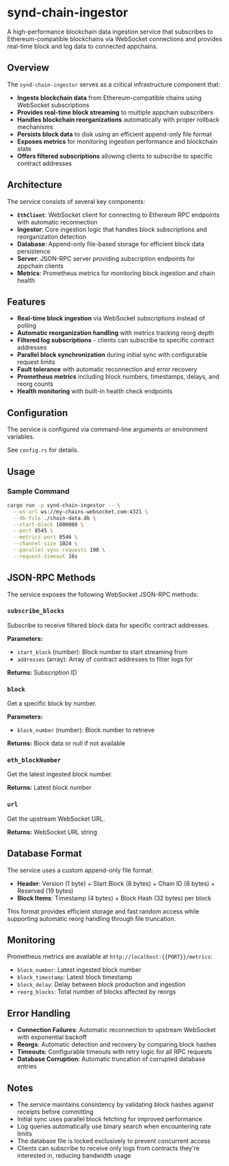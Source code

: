# synd-chain-ingestor

A high-performance blockchain data ingestion service that subscribes to Ethereum-compatible blockchains via WebSocket connections and provides real-time block and log data to connected appchains.

## Overview

The `synd-chain-ingestor` serves as a critical infrastructure component that:

- **Ingests blockchain data** from Ethereum-compatible chains using WebSocket subscriptions
- **Provides real-time block streaming** to multiple appchain subscribers
- **Handles blockchain reorganizations** automatically with proper rollback mechanisms
- **Persists block data** to disk using an efficient append-only file format
- **Exposes metrics** for monitoring ingestion performance and blockchain state
- **Offers filtered subscriptions** allowing clients to subscribe to specific contract addresses

## Architecture

The service consists of several key components:

- **`EthClient`**: WebSocket client for connecting to Ethereum RPC endpoints with automatic reconnection
- **Ingestor**: Core ingestion logic that handles block subscriptions and reorganization detection
- **Database**: Append-only file-based storage for efficient block data persistence
- **Server**: JSON-RPC server providing subscription endpoints for appchain clients
- **Metrics**: Prometheus metrics for monitoring block ingestion and chain health

## Features

- **Real-time block ingestion** via WebSocket subscriptions instead of polling
- **Automatic reorganization handling** with metrics tracking reorg depth
- **Filtered log subscriptions** - clients can subscribe to specific contract addresses
- **Parallel block synchronization** during initial sync with configurable request limits
- **Fault tolerance** with automatic reconnection and error recovery
- **Prometheus metrics** including block numbers, timestamps, delays, and reorg counts
- **Health monitoring** with built-in health check endpoints

## Configuration

The service is configured via command-line arguments or environment variables.

See `config.rs` for details.

## Usage

### Sample Command

```bash
cargo run -p synd-chain-ingestor -- \
  --ws-url ws://my-chains-websocket.com:4321 \
  --db-file ./chain-data.db \
  --start-block 1000000 \
  --port 8545 \
  --metrics-port 8546 \
  --channel-size 1024 \
  --parallel-sync-requests 190 \
  --request-timeout 10s
```

## JSON-RPC Methods

The service exposes the following WebSocket JSON-RPC methods:

### `subscribe_blocks`

Subscribe to receive filtered block data for specific contract addresses.

**Parameters:**
- `start_block` (number): Block number to start streaming from
- `addresses` (array): Array of contract addresses to filter logs for

**Returns:** Subscription ID

### `block`

Get a specific block by number.

**Parameters:**
- `block_number` (number): Block number to retrieve

**Returns:** Block data or null if not available

### `eth_blockNumber`

Get the latest ingested block number.

**Returns:** Latest block number

### `url`

Get the upstream WebSocket URL.

**Returns:** WebSocket URL string

## Database Format

The service uses a custom append-only file format:

- **Header**: Version (1 byte) + Start Block (8 bytes) + Chain ID (8 bytes) + Reserved (19 bytes)
- **Block Items**: Timestamp (4 bytes) + Block Hash (32 bytes) per block

This format provides efficient storage and fast random access while supporting automatic reorg handling through file truncation.

## Monitoring

Prometheus metrics are available at `http://localhost:{{PORT}}/metrics`:

- `block_number`: Latest ingested block number
- `block_timestamp`: Latest block timestamp
- `block_delay`: Delay between block production and ingestion
- `reorg_blocks`: Total number of blocks affected by reorgs

## Error Handling

- **Connection Failures**: Automatic reconnection to upstream WebSocket with exponential backoff
- **Reorgs**: Automatic detection and recovery by comparing block hashes
- **Timeouts**: Configurable timeouts with retry logic for all RPC requests
- **Database Corruption**: Automatic truncation of corrupted database entries

## Notes

- The service maintains consistency by validating block hashes against receipts before committing
- Initial sync uses parallel block fetching for improved performance
- Log queries automatically use binary search when encountering rate limits
- The database file is locked exclusively to prevent concurrent access
- Clients can subscribe to receive only logs from contracts they're interested in, reducing bandwidth usage
